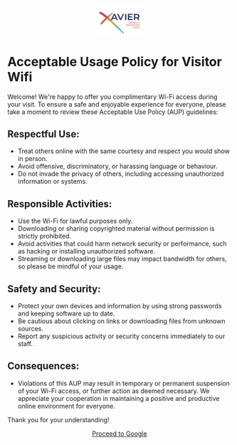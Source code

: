 <p align="center">
  <img width="100" src="/XCETlogo.png" alt="Xavier CET logo">
</p>

# Acceptable Usage Policy for Visitor Wifi
Welcome! We're happy to offer you complimentary Wi-Fi access during your visit. To ensure a safe and enjoyable experience for everyone, please take a moment to review these Acceptable Use Policy (AUP) guidelines:

## Respectful Use:
- Treat others online with the same courtesy and respect you would show in person.
- Avoid offensive, discriminatory, or harassing language or behaviour.
- Do not invade the privacy of others, including accessing unauthorized information or systems.

## Responsible Activities:
- Use the Wi-Fi for lawful purposes only.
- Downloading or sharing copyrighted material without permission is strictly prohibited.
- Avoid activities that could harm network security or performance, such as hacking or installing unauthorized software.
- Streaming or downloading large files may impact bandwidth for others, so please be mindful of your usage.

## Safety and Security:
- Protect your own devices and information by using strong passwords and keeping software up to date.
- Be cautious about clicking on links or downloading files from unknown sources.
- Report any suspicious activity or security concerns immediately to our staff.

## Consequences:
- Violations of this AUP may result in temporary or permanent suspension of your Wi-Fi access, or further action as deemed necessary. We appreciate your cooperation in maintaining a positive and productive online environment for everyone.

Thank you for your understanding!

<p align="center">
<a class="btn" href="https://google.co.uk/">
      Proceed to Google
</a>
</p>
